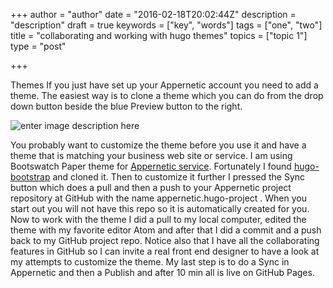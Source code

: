 +++
author = "author"
date = "2016-02-18T20:02:44Z"
description = "description"
draft = true
keywords = ["key", "words"]
tags = ["one", "two"]
title = "collaborating and working with hugo themes"
topics = ["topic 1"]
type = "post"

+++
Themes
If you just have set up your Appernetic account you need to add a theme. The easiest way is to clone a theme which you can do from the drop down button beside the blue Preview button to the right. 

![enter image description here][1]

You probably want to customize the theme before you use it and have a theme that is matching your business web site or service. I am using Bootswatch Paper theme for [Appernetic service][2]. Fortunately I found [hugo-bootstrap][3] and cloned it. Then to customize it further I pressed the Sync button which does a pull and then a push to your Appernetic project repository at GitHub with the name appernetic.hugo-project . When you start out you will not have this repo so it is automatically created for you. Now to work with the theme I did a pull to my local computer, edited the theme with my favorite editor Atom and after that I did a commit and a push back to my GitHub project repo. Notice also that I have all the collaborating features in GitHub so I can invite a real front end designer to have a look at my attempts to customize the theme. My last step is to do a Sync in Appernetic and then a Publish and after 10 min all is live on GitHub Pages.


  [1]: /images/themes-opt.png
  [2]: https://appernetic.io
  [3]: https://github.com/mmrath/hugo-bootstrap
